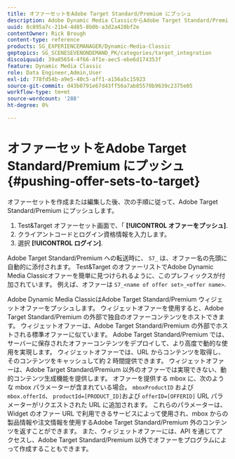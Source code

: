 ```yaml
---
title: オファーセットをAdobe Target Standard/Premium にプッシュ
description: Adobe Dynamic Media ClassicからAdobe Target Standard/Premium にオファーセットをプッシュする方法について説明します。
uuid: 8c895a7c-21b4-4d85-8b0b-a3d2a420bf2e
contentOwner: Rick Brough
content-type: reference
products: SG_EXPERIENCEMANAGER/Dynamic-Media-Classic
geptopics: SG_SCENESEVENONDEMAND_PK/categories/target_integration
discoiquuid: 39a05654-4f66-4f1e-aec5-ebe6d174353f
feature: Dynamic Media Classic
role: Data Engineer,Admin,User
exl-id: 778fd54b-a9e5-40c5-aff1-a156a5c15923
source-git-commit: d43b0791e67d43ff56a7ab85570b9639c2375e05
workflow-type: tm+mt
source-wordcount: '288'
ht-degree: 0%

---
```


# オファーセットをAdobe Target Standard/Premium にプッシュ {#pushing-offer-sets-to-target}

オファーセットを作成または編集した後、次の手順に従って、Adobe Target Standard/Premium にプッシュします。

1. Test&amp;Target オファーセット画面で、「 **[!UICONTROL オファーをプッシュ]**.
1. クライアントコードとログイン資格情報を入力します。
1. 選択 **[!UICONTROL ログイン]**.

Adobe Target Standard/Premium への転送時に、 `S7_` は、オファー名の先頭に自動的に添付されます。 Test&amp;Target のオファーリストでAdobe Dynamic Media Classicオファーを簡単に見つけられるように、このプレフィックスが付加されています。 例えば、オファーは `S7_<name of offer set>_<offer name>`.

Adobe Dynamic Media ClassicはAdobe Target Standard/Premium ウィジェットオファーをプッシュします。 ウィジェットオファーを使用すると、Adobe Target Standard/Premium の外部で独自のオファーコンテンツをホストできます。 ウィジェットオファーは、Adobe Target Standard/Premium の外部でホストされる標準オファーに似ています。 Adobe Target Standard/Premium では、サーバーに保存されたオファーコンテンツをデプロイして、より高度で動的な使用を実現します。 ウィジェットオファーでは、URL からコンテンツを取得し、そのコンテンツをキャッシュして約 2 時間提供できます。 ウィジェットオファーは、Adobe Target Standard/Premium 以外のオファーでは実現できない、動的コンテンツ生成機能を提供します。 オファーを提供する mbox に、次のような mbox パラメーターが含まれている場合。 `mboxProductID` および `mbox.offerId`、 `productId=[PRODUCT_ID]`および `offerID=[OFFERID]` URL パラメーターがリクエストされた URL に追加されます。 これらのパラメーターは、Widget のオファー URL で利用できるサービスによって使用され、mbox からの製品情報や注文情報を使用するAdobe Target Standard/Premium 外のコンテンツを返すことができます。 また、ウィジェットオファーには、API を通じてアクセスし、Adobe Target Standard/Premium 以外でオファーをプログラムによって作成することもできます。

